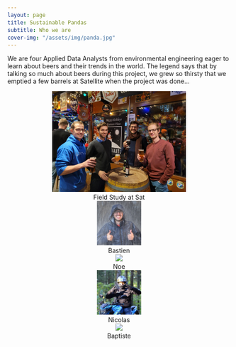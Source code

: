 ```yaml
---
layout: page
title: Sustainable Pandas
subtitle: Who we are
cover-img: "/assets/img/panda.jpg"
---
```


We are four Applied Data Analysts from environmental engineering eager to learn about beers and their trends in the world. The legend says that by talking so much about beers during this project, we grew so thirsty that we emptied a few barrels at Satellite when the project was done...

<div style="align: center; text-align:center;">
  <img src="/assets/img/team_sustainablepandas.jpg" width="60%" height="60%"/>
  <div class="caption">Field Study at Sat</div>
</div>

<div class="container" style="align: center">
  <div class="column" style="align: center; text-align:center">
    <img src="/assets/img/bastien.jpg" style="max-width: 100px; max-height:100px" class="portrait">
    <div class="caption" style="align: center; text-align:center">Bastien</div>
  </div>
  <div class="column" style="align: center; text-align:center">
    <img src="/assets/img/noe.jpg" style="max-width: 100px; max-height:100px" class="portrait">
    <div class="caption" style="align: center; text-align:center">Noe</div>
  </div>       
  <div class="column" style="align: center; text-align:center">
    <img src="/assets/img/nicolas.jpg" style="max-width: 100px; max-height:100px" class="portrait">
    <div class="caption" style="align: center; text-align:center">Nicolas</div>
  </div>      
  <div class="column" style="align: center; text-align:center">
    <img src="/assets/img/baptiste.jpg" style="max-width: 100px; max-height:100px" class="portrait">
    <div class="caption" style="align: center; text-align:center">Baptiste</div>
  </div>
</div>

